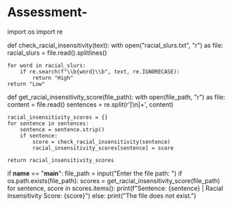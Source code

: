 # Assessment-
import os
import re

def check_racial_insensitivity(text):
    with open("racial_slurs.txt", "r") as file:
        racial_slurs = file.read().splitlines()
        
    for word in racial_slurs:
        if re.search(f"\\b{word}\\b", text, re.IGNORECASE):
            return "High"
    return "Low"

def get_racial_insensitivity_score(file_path):
    with open(file_path, "r") as file:
        content = file.read()
        sentences = re.split(r'[\n]+', content)
        
    racial_insensitivity_scores = {}
    for sentence in sentences:
        sentence = sentence.strip()
        if sentence:
            score = check_racial_insensitivity(sentence)
            racial_insensitivity_scores[sentence] = score
            
    return racial_insensitivity_scores

if __name__ == "__main__":
    file_path = input("Enter the file path: ")
    if os.path.exists(file_path):
        scores = get_racial_insensitivity_score(file_path)
        for sentence, score in scores.items():
            print(f"Sentence: {sentence} | Racial Insensitivity Score: {score}")
    else:
        print("The file does not exist.")
